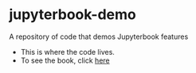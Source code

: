 # jupyterbook-demo
A repository of code that demos Jupyterbook features
* This is where the code lives.
* To see the book, click [here](https://gramlogic.github.io/jupyterbook-demo/)
